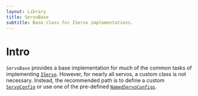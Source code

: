```yaml
---
layout: Library
title: ServoBase
subtitle: Base class for IServo implementations.
---
```


# Intro

`ServoBase` provides a base implementation for much of the common tasks of implementing [`IServo`](../IServo). However, for nearly all servos, a custom class is not necessary. Instead, the recommended path is to define a custom [`ServoConfig`](../ServoConfig) or use one of the pre-defined [`NamedServoConfigs`](../NamedServoConfigs).